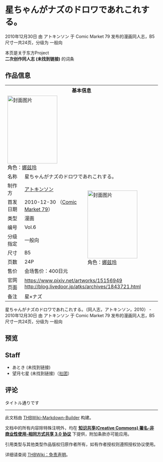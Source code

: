 # 星ちゃんがナズのドロワであれこれする。

<!-- source html: G:\repos\THBWiki-Markdown-Builder\THBWikiMarkdown\Temp\main\0\0b\ns0%3A%E6%98%9F%E3%81%A1%E3%82%83%E3%82%93%E3%81%8C%E3%83%8A%E3%82%BA%E3%81%AE%E3%83%89%E3%83%AD%E3%83%AF%E3%81%A7%E3%81%82%E3%82%8C%E3%81%93%E3%82%8C%E3%81%99%E3%82%8B%E3%80%82.html -->

2010年12月30日 由 アトキンソン 于 Comic Market 79 发布的漫画同人志，B5尺寸一共24页，分级为 一般向

本页是关于东方Project  
 **二次创作同人志 (未找到链接)** 的词条

## 作品信息

<table><tbody><tr><th colspan="3">基本信息</th></tr><tr><td class="cover-artwork-mobile" colspan="2"><a href="./文件-星ちゃんがナズのドロワであれこれする。封面.jpg.md" class="image" title="封面图片"><img alt="封面图片" src="https://upload.thwiki.cc/thumb/6/6d/%E6%98%9F%E3%81%A1%E3%82%83%E3%82%93%E3%81%8C%E3%83%8A%E3%82%BA%E3%81%AE%E3%83%89%E3%83%AD%E3%83%AF%E3%81%A7%E3%81%82%E3%82%8C%E3%81%93%E3%82%8C%E3%81%99%E3%82%8B%E3%80%82%E5%B0%81%E9%9D%A2.jpg/164px-%E6%98%9F%E3%81%A1%E3%82%83%E3%82%93%E3%81%8C%E3%83%8A%E3%82%BA%E3%81%AE%E3%83%89%E3%83%AD%E3%83%AF%E3%81%A7%E3%81%82%E3%82%8C%E3%81%93%E3%82%8C%E3%81%99%E3%82%8B%E3%80%82%E5%B0%81%E9%9D%A2.jpg" decoding="async" loading="lazy" width="164" height="224" srcset="https://upload.thwiki.cc/thumb/6/6d/%E6%98%9F%E3%81%A1%E3%82%83%E3%82%93%E3%81%8C%E3%83%8A%E3%82%BA%E3%81%AE%E3%83%89%E3%83%AD%E3%83%AF%E3%81%A7%E3%81%82%E3%82%8C%E3%81%93%E3%82%8C%E3%81%99%E3%82%8B%E3%80%82%E5%B0%81%E9%9D%A2.jpg/246px-%E6%98%9F%E3%81%A1%E3%82%83%E3%82%93%E3%81%8C%E3%83%8A%E3%82%BA%E3%81%AE%E3%83%89%E3%83%AD%E3%83%AF%E3%81%A7%E3%81%82%E3%82%8C%E3%81%93%E3%82%8C%E3%81%99%E3%82%8B%E3%80%82%E5%B0%81%E9%9D%A2.jpg 1.5x, https://upload.thwiki.cc/thumb/6/6d/%E6%98%9F%E3%81%A1%E3%82%83%E3%82%93%E3%81%8C%E3%83%8A%E3%82%BA%E3%81%AE%E3%83%89%E3%83%AD%E3%83%AF%E3%81%A7%E3%81%82%E3%82%8C%E3%81%93%E3%82%8C%E3%81%99%E3%82%8B%E3%80%82%E5%B0%81%E9%9D%A2.jpg/328px-%E6%98%9F%E3%81%A1%E3%82%83%E3%82%93%E3%81%8C%E3%83%8A%E3%82%BA%E3%81%AE%E3%83%89%E3%83%AD%E3%83%AF%E3%81%A7%E3%81%82%E3%82%8C%E3%81%93%E3%82%8C%E3%81%99%E3%82%8B%E3%80%82%E5%B0%81%E9%9D%A2.jpg 2x" data-file-width="440" data-file-height="600"></a><div class="cover-char">角色：<a href="./娜兹玲.md" title="娜兹玲">娜兹玲</a></div></td>
</tr><tr><td class="label">名称</td><td colspan="2"> 星ちゃんがナズのドロワであれこれする。 </td></tr><tr><td class="label">制作方</td><td><a href="./アトキンソン.md" title="アトキンソン">アトキンソン</a></td><td class="cover-artwork" rowspan="8" style="min-width:224px;"><a href="./文件-星ちゃんがナズのドロワであれこれする。封面.jpg.md" class="image" title="封面图片"><img alt="封面图片" src="https://upload.thwiki.cc/thumb/6/6d/%E6%98%9F%E3%81%A1%E3%82%83%E3%82%93%E3%81%8C%E3%83%8A%E3%82%BA%E3%81%AE%E3%83%89%E3%83%AD%E3%83%AF%E3%81%A7%E3%81%82%E3%82%8C%E3%81%93%E3%82%8C%E3%81%99%E3%82%8B%E3%80%82%E5%B0%81%E9%9D%A2.jpg/164px-%E6%98%9F%E3%81%A1%E3%82%83%E3%82%93%E3%81%8C%E3%83%8A%E3%82%BA%E3%81%AE%E3%83%89%E3%83%AD%E3%83%AF%E3%81%A7%E3%81%82%E3%82%8C%E3%81%93%E3%82%8C%E3%81%99%E3%82%8B%E3%80%82%E5%B0%81%E9%9D%A2.jpg" decoding="async" loading="lazy" width="164" height="224" srcset="https://upload.thwiki.cc/thumb/6/6d/%E6%98%9F%E3%81%A1%E3%82%83%E3%82%93%E3%81%8C%E3%83%8A%E3%82%BA%E3%81%AE%E3%83%89%E3%83%AD%E3%83%AF%E3%81%A7%E3%81%82%E3%82%8C%E3%81%93%E3%82%8C%E3%81%99%E3%82%8B%E3%80%82%E5%B0%81%E9%9D%A2.jpg/246px-%E6%98%9F%E3%81%A1%E3%82%83%E3%82%93%E3%81%8C%E3%83%8A%E3%82%BA%E3%81%AE%E3%83%89%E3%83%AD%E3%83%AF%E3%81%A7%E3%81%82%E3%82%8C%E3%81%93%E3%82%8C%E3%81%99%E3%82%8B%E3%80%82%E5%B0%81%E9%9D%A2.jpg 1.5x, https://upload.thwiki.cc/thumb/6/6d/%E6%98%9F%E3%81%A1%E3%82%83%E3%82%93%E3%81%8C%E3%83%8A%E3%82%BA%E3%81%AE%E3%83%89%E3%83%AD%E3%83%AF%E3%81%A7%E3%81%82%E3%82%8C%E3%81%93%E3%82%8C%E3%81%99%E3%82%8B%E3%80%82%E5%B0%81%E9%9D%A2.jpg/328px-%E6%98%9F%E3%81%A1%E3%82%83%E3%82%93%E3%81%8C%E3%83%8A%E3%82%BA%E3%81%AE%E3%83%89%E3%83%AD%E3%83%AF%E3%81%A7%E3%81%82%E3%82%8C%E3%81%93%E3%82%8C%E3%81%99%E3%82%8B%E3%80%82%E5%B0%81%E9%9D%A2.jpg 2x" data-file-width="440" data-file-height="600"></a><div class="cover-char">角色：<a href="./娜兹玲.md" title="娜兹玲">娜兹玲</a></div></td>
</tr><tr><td class="label">首发日期</td><td>2010-12-30&#160;（<a href="/展会作品列表?e=Comic+Market%2379">Comic Market 79</a>）</td></tr><tr><td class="label">类型</td><td>漫画</td></tr><tr><td class="label">编号</td><td>Vol.6</td></tr><tr><td class="label">分级指定</td><td>一般向</td></tr><tr><td class="label">尺寸</td><td>B5</td></tr><tr><td class="label">页数</td><td>24P</td></tr><tr><td class="label">售价</td><td>会场售价：400日元</td></tr>
<tr><td class="label">官网页面</td><td colspan="2"><a rel="nofollow" class="external free" href="https://www.pixiv.net/artworks/15156949">https://www.pixiv.net/artworks/15156949</a><br><a rel="nofollow" class="external free" href="http://blog.livedoor.jp/atks/archives/1843721.html">http://blog.livedoor.jp/atks/archives/1843721.html</a></td></tr><tr><td class="label">备注</td><td colspan="2">星×ナズ</td></tr></tbody></table>

星ちゃんがナズのドロワであれこれする。（同人志，アトキンソン，2010） - 2010年12月30日 由 アトキンソン 于 Comic Market 79 发布的漫画同人志，B5尺寸一共24页，分级为 一般向

## 预览

## Staff
- あとき (未找到链接)
- 望月七星 (未找到链接)（[社团](http://ameblo.jp/heaven-star/)）


## 评论
  
タイトル通りです
  
  
  

  





---

此文档由 [THBWiki-Markdown-Builder](https://github.com/Delsin-Yu/THBWiki-Markdown-Builder) 构建。

文档中的所有内容除特殊注明外，均在 [**知识共享(Creative Commons) 署名-非商业性使用-相同方式共享 3.0 协议**](https://creativecommons.org/licenses/by-sa/3.0/deed.zh-hans) 下提供，附加条款亦可能应用。

引用类型与其他类型作品版权归原作者所有，如有作者授权则遵照授权协议使用。

详细请查阅 [THBWiki：免责声明](https://thbwiki.cc/THBWiki:%E5%85%8D%E8%B4%A3%E5%A3%B0%E6%98%8E)。


